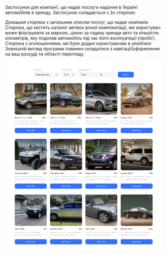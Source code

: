 Застосунок для компанії, що надає послуги надання в Україні автомобілів в оренду. Застосунок складається з 3х сторінок:

Домашня сторінка з загальним описом послуг, що надає компанія. 
Сторінка, що містить каталог автівок різної комплектації, які користувач може фільтрувати за маркою, ціною за годину оренди авто та кількістю кілометрів, яку подолав автомобіль під час його експлуатації (пробіг).
Сторінка з оголошеннями, які були додані користувачем в улюблені Зовнішній вигляд програми повинен складатися з навігації(оформлення на ваш розсуд) та області перегляду.

![Alt text](image.png)